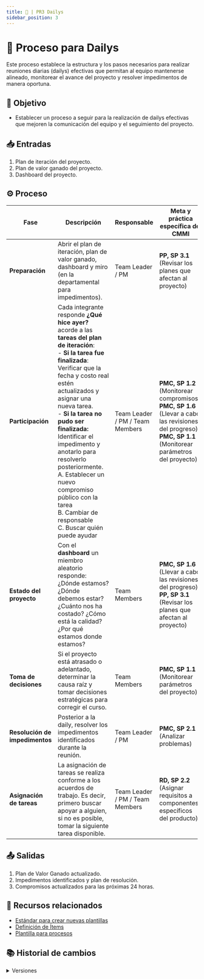 ```yaml
---
title: 🍻 | PR3 Dailys
sidebar_position: 3
---
```


# 🍻 Proceso para Dailys

Este proceso establece la estructura y los pasos necesarios para realizar reuniones diarias (dailys) efectivas que permitan al equipo mantenerse alineado, monitorear el avance del proyecto y resolver impedimentos de manera oportuna.

## 🎯 Objetivo

- Establecer un proceso a seguir para la realización de dailys efectivas que mejoren la comunicación del equipo y el seguimiento del proyecto.

## 📥 Entradas

1. Plan de iteración del proyecto.
2. Plan de valor ganado del proyecto.
3. Dashboard del proyecto.

## ⚙️ Proceso

| Fase                           | Descripción                                                                                                                                                                                                                                                                                                                                                                                                                                                               | Responsable                     | Meta y práctica específica del CMMI                                                                                                                         |
| ------------------------------ | ------------------------------------------------------------------------------------------------------------------------------------------------------------------------------------------------------------------------------------------------------------------------------------------------------------------------------------------------------------------------------------------------------------------------------------------------------------------------- | ------------------------------- | ----------------------------------------------------------------------------------------------------------------------------------------------------------- |
| **Preparación**                | Abrir el plan de iteración, plan de valor ganado, dashboard y miro (en la departamental para impedimentos).                                                                                                                                                                                                                                                                                                                                                               | Team Leader / PM                | **PP, SP 3.1** (Revisar los planes que afectan al proyecto)                                                                                                 |
| **Participación**              | Cada integrante responde **¿Qué hice ayer?** acorde a las **tareas del plan de iteración**: <br/>- **Si la tarea fue finalizada**: Verificar que la fecha y costo real estén actualizados y asignar una nueva tarea. <br/>- **Si la tarea no pudo ser finalizada:** Identificar el impedimento y anotarlo para resolverlo posteriormente. <br/> A. Establecer un nuevo compromiso público con la tarea <br/> B. Cambiar de responsable <br/> C. Buscar quién puede ayudar | Team Leader / PM / Team Members | **PMC, SP 1.2** (Monitorear compromisos), **PMC, SP 1.6** (Llevar a cabo las revisiones del progreso), **PMC, SP 1.1** (Monitorear parámetros del proyecto) |
| **Estado del proyecto**        | Con el **dashboard** un miembro aleatorio responde: ¿Dónde estamos? ¿Dónde debemos estar? ¿Cuánto nos ha costado? ¿Cómo está la calidad? ¿Por qué estamos donde estamos?                                                                                                                                                                                                                                                                                                  | Team Members                    | **PMC, SP 1.6** (Llevar a cabo las revisiones del progreso), **PP, SP 3.1** (Revisar los planes que afectan al proyecto)                                    |
| **Toma de decisiones**         | Si el proyecto está atrasado o adelantado, determinar la causa raíz y tomar decisiones estratégicas para corregir el curso.                                                                                                                                                                                                                                                                                                                                               | Team Members                    | **PMC, SP 1.1** (Monitorear parámetros del proyecto)                                                                                                        |
| **Resolución de impedimentos** | Posterior a la daily, resolver los impedimentos identificados durante la reunión.                                                                                                                                                                                                                                                                                                                                                                                         | Team Leader / PM                | **PMC, SP 2.1** (Analizar problemas)                                                                                                                        |
| **Asignación de tareas** | La asignación de tareas se realiza conforme a los acuerdos de trabajo. Es decir, primero buscar apoyar a alguien, si no es posible, tomar la siguiente tarea disponible. | Team Leader / PM / Team Members | **RD, SP 2.2** (Asignar requisitos a componentes específicos del producto) |

## 📤 Salidas

1. Plan de Valor Ganado actualizado.
2. Impedimentos identificados y plan de resolución.
3. Compromisos actualizados para las próximas 24 horas.

## 📎 Recursos relacionados

- [Estándar para crear nuevas plantillas](/docs/next/standards/estandar-plantillas)
- [Definición de Ítems](/docs/next/procesos/PR2-definicion-items)
- [Plantilla para procesos](/docs/next/plantillas/plantilla-procesos)

## 📚 Historial de cambios

<details>
  <summary>Versiones</summary>
| **Versión** | **Descripción**                                                                 | **Fecha**     | **Colaborador**                                     |
|-------------|----------------------------------------------------------------------------------|---------------|----------------------------------------------------------|
| **1.0.0**   | Primera versión del PR19.                                                        | 03/03/2025    | Arturo Sánchez Rodríguez                                 |
| **1.1.0**   | Actualización de fases y prácticas CMMI según nuevo documento.                   | 01/04/2025    | Juan Pablo Chávez Leal                                   |
| **1.1.1**   | Inclusión de análisis de riesgos y toma de decisiones.                           | 01/04/2025    | Daniel Contreras Chávez                                  |
| **1.2.0**   | Actualización de fases y prácticas CMMI según nuevo documento.                   | 02/04/2025    | Hiram Israel Mendoza López, Mauricio Anguiano Juárez, Emiliano Valdivia Lara |
| **1.3.0**   | Inclusión de SP 2.1 del área de proceso MA.                                      | 08/04/2025    | Ian Julián Estrada Castro                                |
| **1.4.0**   | Refactorización.                                                                 | 18/04/2025    | Diego Fuentes                                            |
| **1.5.0**   | Corrección de la práctica PMC 1.1.                                               | 22/04/2025    | Juan Pablo Chávez                                        |
| **2.0.0**   | Cambio total del proceso para alinear con la práctica de una daily efectiva.     | 25/04/2025    | Diego Fuentes                                            |
| **2.1.0**   | Identificación de la práctica 2.4 del área MA.                                   | 25/04/2025    | Diego Fuentes                                            |
| **2.2.0**   | Correcciones relacionadas con CMMI y simplificación del proceso.                 | 09/05/2025    | Valeria Zúñiga                                           |
| **2.3.0**   | Eliminación de la sección de riesgos del proceso.                                | 13/05/2025    | Paola María Garrido                                      |
| **2.4.0**   | Corrección de la SP 3.1: revisión de los planes que afectan al proyecto.         | 13/05/2025    | Arturo Sánchez                                           |
| **3.0.0**   | Actualización al formato estándar de procesos.                                   | 18/05/2025    | Ángel Mauricio Ramírez Herrera                          |
| **3.1.0**       | Correcciones ortográficas y de enlaces                       | 29/05/2025 | Valeria Zúñiga, Nicolas Hood                 |
| **3.2.0**       | Añadir mención a la asignación de tareas.                       | 30/05/2025 | Rommel Toledo C.                 |
</details>
